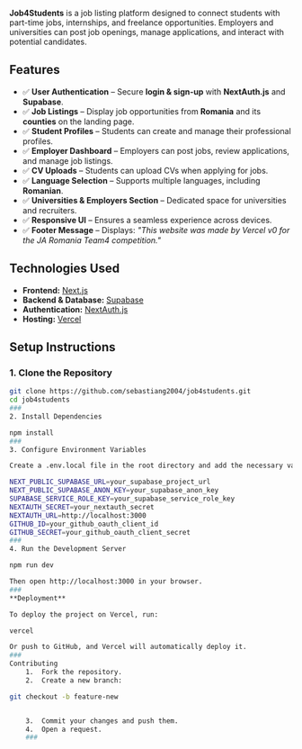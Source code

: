 
**Job4Students** is a job listing platform designed to connect students with part-time jobs, internships, and freelance opportunities. Employers and universities can post job openings, manage applications, and interact with potential candidates.  

## **Features**  

- ✅ **User Authentication** – Secure **login & sign-up** with **NextAuth.js** and **Supabase**.  
- ✅ **Job Listings** – Display job opportunities from **Romania** and its **counties** on the landing page.  
- ✅ **Student Profiles** – Students can create and manage their professional profiles.  
- ✅ **Employer Dashboard** – Employers can post jobs, review applications, and manage job listings.  
- ✅ **CV Uploads** – Students can upload CVs when applying for jobs.  
- ✅ **Language Selection** – Supports multiple languages, including **Romanian**.  
- ✅ **Universities & Employers Section** – Dedicated space for universities and recruiters.  
- ✅ **Responsive UI** – Ensures a seamless experience across devices.  
- ✅ **Footer Message** – Displays: _"This website was made by Vercel v0 for the JA Romania Team4 competition."_  

## **Technologies Used**  

- **Frontend:** [Next.js](https://nextjs.org/)  
- **Backend & Database:** [Supabase](https://supabase.com/)  
- **Authentication:** [NextAuth.js](https://next-auth.js.org/)  
- **Hosting:** [Vercel](https://vercel.com/)  

## **Setup Instructions**  

### **1. Clone the Repository**  
```bash
git clone https://github.com/sebastiang2004/job4students.git
cd job4students
###
2. Install Dependencies

npm install
###
3. Configure Environment Variables

Create a .env.local file in the root directory and add the necessary variables:

NEXT_PUBLIC_SUPABASE_URL=your_supabase_project_url
NEXT_PUBLIC_SUPABASE_ANON_KEY=your_supabase_anon_key
SUPABASE_SERVICE_ROLE_KEY=your_supabase_service_role_key
NEXTAUTH_SECRET=your_nextauth_secret
NEXTAUTH_URL=http://localhost:3000
GITHUB_ID=your_github_oauth_client_id
GITHUB_SECRET=your_github_oauth_client_secret
###
4. Run the Development Server

npm run dev

Then open http://localhost:3000 in your browser.
###
**Deployment**

To deploy the project on Vercel, run:

vercel

Or push to GitHub, and Vercel will automatically deploy it.
###
Contributing
	1.	Fork the repository.
	2.	Create a new branch:

git checkout -b feature-new


	3.	Commit your changes and push them.
	4.	Open a request.
	###